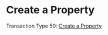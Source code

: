 # Create a Property

Transaction Type 50: [Create a Property](https://github.com/mastercoin-MSC/spec#smart-property)
